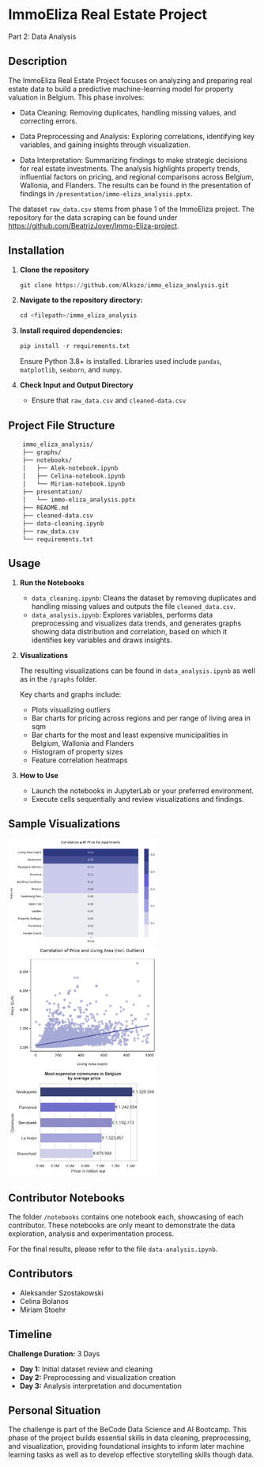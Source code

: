 # ImmoEliza Real Estate Project
Part 2: Data Analysis

## Description

The ImmoEliza Real Estate Project focuses on analyzing and preparing real estate data to build a predictive machine-learning model for property valuation in Belgium. This phase involves:

* Data Cleaning: Removing duplicates, handling missing values, and correcting errors.

* Data Preprocessing and Analysis: Exploring correlations, identifying key variables, and gaining insights through visualization.

* Data Interpretation: Summarizing findings to make strategic decisions for real estate investments.
The analysis highlights property trends, influential factors on pricing, and regional comparisons across Belgium, Wallonia, and Flanders. The results can be found in the presentation of findings in `/presentation/immo-eliza_analysis.pptx`.

The dataset `raw_data.csv` stems from phase 1 of the ImmoEliza project. The repository for the data scraping can be found under https://github.com/BeatrizJover/Immo-Eliza-project.

## Installation

1. **Clone the repository**

    ```python
    git clone https://github.com/Alkszo/immo_eliza_analysis.git
    ```

2. **Navigate to the repository directory:**

    ```python
    cd <filepath>/immo_eliza_analysis
    ```

3. **Install required dependencies:**

    ```python
    pip install -r requirements.txt
    ```

    Ensure Python 3.8+ is installed. Libraries used include `pandas`, `matplotlib`, `seaborn`, and `numpy`.

4. **Check Input and Output Directory**

    * Ensure that `raw_data.csv` and `cleaned-data.csv`

## Project File Structure

```plaintext
    immo_eliza_analysis/
    ├── graphs/
    ├── notebooks/
    │   ├── Alek-notebook.ipynb
    │   ├── Celina-notebook.ipynb
    │   └── Miriam-notebook.ipynb
    ├── presentation/
    │   └── immo-eliza_analysis.pptx
    ├── README.md
    ├── cleaned-data.csv
    ├── data-cleaning.ipynb
    ├── raw_data.csv
    └── requirements.txt
```

## Usage 

1. **Run the Notebooks**

   * `data_cleaning.ipynb`: Cleans the dataset by removing duplicates and handling missing values and outputs the file `cleaned_data.csv`.
   * `data_analysis.ipynb`: Explores variables, performs data preprocessing and visualizes data trends, and generates graphs showing data distribution and correlation, based on which it identifies key variables and draws insights.
  
2. **Visualizations**
   
   The resulting visualizations can be found in `data_analysis.ipynb` as well as in the `/graphs` folder.
   
   Key charts and graphs include:

   * Plots visualizing outliers
   * Bar charts for pricing across regions and per range of living area in sqm
   * Bar charts for the most and least expensive municipalities in Belgium, Wallonia and Flanders
   * Histogram of property sizes
   * Feature correlation heatmaps

3. **How to Use**
   
    * Launch the notebooks in JupyterLab or your preferred environment.
    * Execute cells sequentially and review visualizations and findings.

## Sample Visualizations


<img src="graphs/correlation-prices-apartments.png" alt="Correlation Heatmap" width="300">


<img src="graphs/correlation-prices-living_area_w-outliers.png" alt="Correlation Heatmap" width="300">

<img src="graphs/be_expensive_avg.png" alt="Correlation Heatmap" width="300">


## Contributor Notebooks
The folder `/notebooks` contains one notebook each, showcasing of each contributor. These notebooks are only meant to demonstrate the data exploration, analysis and experimentation process. 

For the final results, please refer to the file `data-analysis.ipynb`.

## Contributors
 * Aleksander Szostakowski
  * Celina Bolanos
  * Miriam Stoehr

## Timeline

**Challenge Duration:** 3 Days

* **Day 1:** Initial dataset review and cleaning
* **Day 2:** Preprocessing and visualization creation
* **Day 3:** Analysis interpretation and documentation

## Personal Situation
The challenge is part of the BeCode Data Science and AI Bootcamp. This phase of the project builds essential skills in data cleaning, preprocessing, and visualization, providing foundational insights to inform later machine learning tasks as well as to develop effective storytelling skills though data. 
